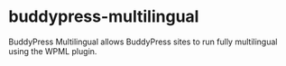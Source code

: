 # buddypress-multilingual
BuddyPress Multilingual allows BuddyPress sites to run fully multilingual using the WPML plugin.
